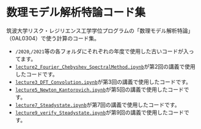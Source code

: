 # 数理モデル解析特論コード集

筑波大学リスク・レジリエンス工学学位プログラムの「数理モデル解析特論」（0AL0304）で使う計算のコード集。

- `/2020`,`/2021`等の各フォルダにそれぞれの年度で使用した古いコードが入ってます。
- [`lecture2_Fourier_Chebyshev_SpectralMethod.ipynb`](https://github.com/tak-lab/Advanced-Course-on-Mathematical-Model-Analysis/blob/main/lecture2_Fourier_Chebyshev_SpectralMethod.ipynb)が第2回の講義で使用したコードです。
- [`lecture3_DFT_Convolution.ipynb`](https://github.com/tak-lab/Advanced-Course-on-Mathematical-Model-Analysis/blob/main/lecture3_DFT_Convolution.ipynb)が第3回の講義で使用したコードです。
- [`lecture5_Newton_Kantorovich.ipynb`](https://github.com/tak-lab/Advanced-Course-on-Mathematical-Model-Analysis/blob/main/lecture5_Newton_Kantorovich.ipynb)が第5回の講義で使用したコードです。
- [`lecture7_Steadystate.ipynb`](https://github.com/tak-lab/Advanced-Course-on-Mathematical-Model-Analysis/blob/main/lecture7_Steadystate.ipynb)が第7回の講義で使用したコードです。
- [`lecture9_verify_Steadystate.ipynb`](https://github.com/tak-lab/Advanced-Course-on-Mathematical-Model-Analysis/blob/main/lecture9_verify_Steadystate.ipynb)が第9回の講義で使用したコードです。
